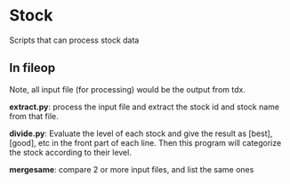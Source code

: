 Stock
=====

Scripts that can process stock data

In fileop
----
Note, all input file (for processing) would be the output from tdx.

 **extract.py**: process the input file and extract the stock id and stock name from that file.

 **divide.py**: Evaluate the level of each stock and give the result as [best], [good], etc in the front part of each line. Then this program will categorize the stock according to their level.

 **mergesame**: compare 2 or more input files, and list the same ones

 
